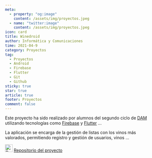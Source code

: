 ```yaml
---
meta: 
  - property: "og:image"
    content: /assets/img/proyectos.jpeg
  - name: "twitter:image"
    content: /assets/img/proyectos.jpeg
icon: card
title: Winedroid
author: Informática y Comunicaciones
time: 2021-04-9
category: Proyectos
tag:
  - Proyectos
  - Android
  - Firebase
  - Flutter
  - Git
  - Github
sticky: true
star: true
article: true
footer: Proyectos
comment: false
---
```


Este proyecto ha sido realizado por alumnos del segundo ciclo de [DAM](/fp_reglada/dam/) utilizando tecnologías como [Firebase](https://firebase.google.com/) y [Flutter](https://flutter.dev/) ...

La aplicación se encarga de la gestión de listas con los vinos más valorados, permitiendo registro y gestión de usuarios, vinos ... 

<img alt="Repositorio" src="/assets/icon/github-logo.png" width="25px"/> [ Repositorio del proyecto](https://github.com/CIFP-Virgen-de-Gracia/ProyectoFinal)
<!-- more -->